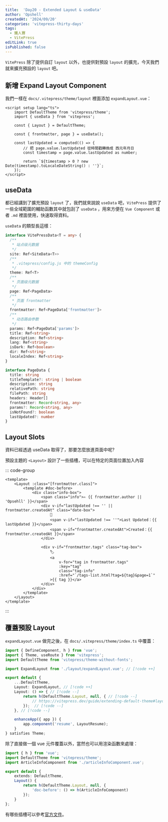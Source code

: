 ```yaml
---
title:  'Day20 - Extended Layout & useData'
author: 'Opshell'
createdAt: '2024/09/20'
categories: 'vitepress-thirty-days'
tags:
  - 鐵人賽
  - VitePress
editLink: true
isPublished: false
---
```


`VitePress` 除了提供自訂 `layout` 以外，也提供對預設 `layout` 的擴充，今天我們就來擴充預設的 `layout` 吧。

## 新增 Expand Layout Component
我們一樣在 `docs/.vitepress/theme/layout` 裡面添加 `expandLayout.vue`：
```vue
<script setup lang="ts">
    import DefaultTheme from 'vitepress/theme';
    import { useData } from 'vitepress';

    const { Layout } = DefaultTheme;

    const { frontmatter, page } = useData();

    const lastUpdated = computed(() => {
        // 把 page.value.lastUpdated 從時間戳轉換成 西元年月日
        const timestamp = page.value.lastUpdated as number;

        return `${timestamp > 0 ? new Date(timestamp).toLocaleDateString() : ''}`;
    });
</script>
```

## useData
都已經講到了擴充預設 `layout` 了，我們就來說說 `useData` 吧，`VitePress` 提供了一些全域範圍的輔助函數其中就包刮了 `useData` ，用來方便在 `Vue Component` 或者 `.md` 裡面使用，快速取得資料。

`useData` 的類型長這樣：
```ts
interface VitePressData<T = any> {
  /**
   * 站点级元数据
   */
  site: Ref<SiteData<T>>
  /**
   * .vitepress/config.js 中的 themeConfig
   */
  theme: Ref<T>
  /**
   * 页面级元数据
   */
  page: Ref<PageData>
  /**
   * 页面 frontmatter
   */
  frontmatter: Ref<PageData['frontmatter']>
  /**
   * 动态路由参数
   */
  params: Ref<PageData['params']>
  title: Ref<string>
  description: Ref<string>
  lang: Ref<string>
  isDark: Ref<boolean>
  dir: Ref<string>
  localeIndex: Ref<string>
}

interface PageData {
  title: string
  titleTemplate?: string | boolean
  description: string
  relativePath: string
  filePath: string
  headers: Header[]
  frontmatter: Record<string, any>
  params?: Record<string, any>
  isNotFound?: boolean
  lastUpdated?: number
}
```

## Layout Slots
資料已經透過 useData 取得了，那要怎麼放進頁面中呢?

預設主題的 `<Layout>` 設計了一些插槽，可以在特定的頁面位置加入內容

::: code-group
```vue [expandLayout.vue]
<template>
    <Layout :class="[frontmatter.class]">
        <template #doc-before>
            <div class="info-box">
                <span class="info">✍️ {{ frontmatter.author || 'Opsehll' }}</span>
                <div v-if="lastUpdated !== '' || frontmatter.createdAt" class="date-box">
                    📆
                    <span v-if="lastUpdated !== ''">Last Updated：{{ lastUpdated }}</span>
                    <span v-if="frontmatter.createdAt">Created：{{ frontmatter.createdAt }}</span>
                </div>

                <div v-if="frontmatter.tags" class="tag-box">
                    🏷️
                    <a
                        v-for="tag in frontmatter.tags"
                        :key="tag"
                        class="tag-info"
                        :href="`/tags-list.html?tag=${tag}&page=1`"
                    >{{ tag }}</a>
                </div>
            </div>
        </template>
    </Layout>
</template>
```
:::

## 覆蓋預設 Layout
`expandLayout.vue` 做完之後，在 `docs/.vitepress/theme/index.ts` 中覆蓋：
```ts
import { DefineComponent, h } from 'vue';
import { Theme, useRoute } from 'vitepress';
import DefaultTheme from 'vitepress/theme-without-fonts';

import ExpandLayout from './layout/expandLayout.vue'; // [!code ++]

export default {
    ...DefaultTheme,
    Layout: ExpandLayout, // [!code ++]
    Layout: () => { // [!code --]
        return h(DefaultTheme.Layout, null, { // [!code --]
            // https://vitepress.dev/guide/extending-default-theme#layout-slots // [!code --]
        });  // [!code --]
    }, // [!code --]

    enhanceApp({ app }) {
        app.component('resume', LayoutResume);
    }
} satisfies Theme;

```

除了直接做一個 vue 元件覆蓋以外，當然也可以用渲染函數來處理：
```ts
import { h } from 'vue';
import DefaultTheme from 'vitepress/theme';
import ArticleInfoComponent from './articleInfoComponent.vue';

export default {
    extends: DefaultTheme,
    Layout() {
        return h(DefaultTheme.Layout, null, {
            'doc-before': () => h(ArticleInfoComponent)
        });
    }
};
```

有哪些插槽可以參考[官方文件](https://vitepress.dev/zh/guide/extending-default-theme#layout-slots)。
